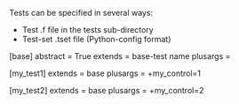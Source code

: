 
Tests can be specified in several ways:
- Test .f file in the tests sub-directory
- Test-set .tset file (Python-config format) 

[base]
abstract = True
extends = base-test name
plusargs = 

[my_test1]
extends = base
plusargs = +my_control=1

[my_test2]
extends = base
plusargs = +my_control=2